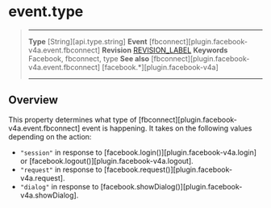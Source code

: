 
# event.type

> --------------------- ------------------------------------------------------------------------------------------
> __Type__              [String][api.type.string]
> __Event__             [fbconnect][plugin.facebook-v4a.event.fbconnect]
> __Revision__          [REVISION_LABEL](REVISION_URL)
> __Keywords__          Facebook, fbconnect, type
> __See also__			[fbconnect][plugin.facebook-v4a.event.fbconnect]
>						[facebook.*][plugin.facebook-v4a]
> --------------------- ------------------------------------------------------------------------------------------

## Overview

This property determines what type of [fbconnect][plugin.facebook-v4a.event.fbconnect] event is happening. It takes on the following values depending on the action:

* `"session"` in response to [facebook.login()][plugin.facebook-v4a.login] or [facebook.logout()][plugin.facebook-v4a.logout].
* `"request"` in response to [facebook.request()][plugin.facebook-v4a.request].
* `"dialog"` in response to [facebook.showDialog()][plugin.facebook-v4a.showDialog].
